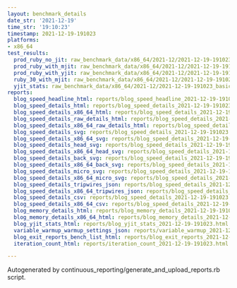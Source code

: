 ```yaml
---
layout: benchmark_details
date_str: '2021-12-19'
time_str: '19:10:23'
timestamp: 2021-12-19-191023
platforms:
- x86_64
test_results:
  prod_ruby_no_jit: raw_benchmark_data/x86_64/2021-12/2021-12-19-191023_basic_benchmark_prod_ruby_no_jit.json
  prod_ruby_with_mjit: raw_benchmark_data/x86_64/2021-12/2021-12-19-191023_basic_benchmark_prod_ruby_with_mjit.json
  prod_ruby_with_yjit: raw_benchmark_data/x86_64/2021-12/2021-12-19-191023_basic_benchmark_prod_ruby_with_yjit.json
  ruby_30_with_mjit: raw_benchmark_data/x86_64/2021-12/2021-12-19-191023_basic_benchmark_ruby_30_with_mjit.json
  yjit_stats: raw_benchmark_data/x86_64/2021-12/2021-12-19-191023_basic_benchmark_yjit_stats.json
reports:
  blog_speed_headline_html: reports/blog_speed_headline_2021-12-19-191023.html
  blog_speed_details_html: reports/blog_speed_details_2021-12-19-191023.html
  blog_speed_details_x86_64_html: reports/blog_speed_details_2021-12-19-191023.x86_64.html
  blog_speed_details_raw_details_html: reports/blog_speed_details_2021-12-19-191023.raw_details.html
  blog_speed_details_x86_64_raw_details_html: reports/blog_speed_details_2021-12-19-191023.x86_64.raw_details.html
  blog_speed_details_svg: reports/blog_speed_details_2021-12-19-191023.svg
  blog_speed_details_x86_64_svg: reports/blog_speed_details_2021-12-19-191023.x86_64.svg
  blog_speed_details_head_svg: reports/blog_speed_details_2021-12-19-191023.head.svg
  blog_speed_details_x86_64_head_svg: reports/blog_speed_details_2021-12-19-191023.x86_64.head.svg
  blog_speed_details_back_svg: reports/blog_speed_details_2021-12-19-191023.back.svg
  blog_speed_details_x86_64_back_svg: reports/blog_speed_details_2021-12-19-191023.x86_64.back.svg
  blog_speed_details_micro_svg: reports/blog_speed_details_2021-12-19-191023.micro.svg
  blog_speed_details_x86_64_micro_svg: reports/blog_speed_details_2021-12-19-191023.x86_64.micro.svg
  blog_speed_details_tripwires_json: reports/blog_speed_details_2021-12-19-191023.tripwires.json
  blog_speed_details_x86_64_tripwires_json: reports/blog_speed_details_2021-12-19-191023.x86_64.tripwires.json
  blog_speed_details_csv: reports/blog_speed_details_2021-12-19-191023.csv
  blog_speed_details_x86_64_csv: reports/blog_speed_details_2021-12-19-191023.x86_64.csv
  blog_memory_details_html: reports/blog_memory_details_2021-12-19-191023.html
  blog_memory_details_x86_64_html: reports/blog_memory_details_2021-12-19-191023.x86_64.html
  blog_yjit_stats_html: reports/blog_yjit_stats_2021-12-19-191023.html
  variable_warmup_warmup_settings_json: reports/variable_warmup_2021-12-19-191023.warmup_settings.json
  blog_exit_reports_bench_list_html: reports/blog_exit_reports_2021-12-19-191023.bench_list.html
  iteration_count_html: reports/iteration_count_2021-12-19-191023.html

---
```

Autogenerated by continuous_reporting/generate_and_upload_reports.rb script.
